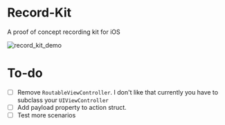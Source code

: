 # Record-Kit
A proof of concept recording kit for iOS

![record_kit_demo](https://cloud.githubusercontent.com/assets/9281756/12263413/c25a7826-b926-11e5-9bd4-f24230160184.gif)

# To-do
* [ ] Remove `RoutableViewController`. I don't like that currently you have to subclass your `UIViewController`
* [ ] Add payload property to action struct.
* [ ] Test more scenarios
